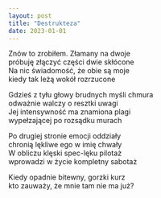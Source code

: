 ```yaml
---
layout: post
title: "Destrukteza"
date: 2023-01-01
---
```


Znów to zrobiłem. Złamany na dwoje  
próbuję złączyć części dwie skłócone  
Na nic świadomość, że obie są moje  
kiedy tak leżą wokół rozrzucone

Gdzieś z tyłu głowy brudnych myśli chmura  
odważnie walczy o resztki uwagi  
Jej intensywność ma znamiona plagi  
wypełzającej po rozsądku murach

Po drugiej stronie emocji oddziały  
chronią lękliwe ego w imię chwały  
W obliczu klęski spec-lęku pilotaż  
wprowadzi w życie kompletny sabotaż 

Kiedy opadnie bitewny, gorzki kurz  
kto zauważy, że mnie tam nie ma już?
